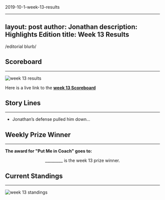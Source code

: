2019-10-1-week-13-results

---
layout: post
author: Jonathan
description: Highlights Edition
title: Week 13 Results
---
/editorial blurb/

## Scoreboard
---
<img class="center" src="/assets/results/wr13.png" alt="week 13 results">

Here is a live link to the **[week 13 Scoreboard](https://fantasy.espn.com/football/league/scoreboard?leagueId=215530&matchupPeriodId=13)**


## Story Lines
---
- Jonathan’s defense pulled him down… 

## Weekly Prize Winner
---
**The award for "Put Me in Coach" goes to:**

<p  class="callout" align="center"> _________ is the week 13 prize winner.</p>

## Current Standings
---

<img class="center" src="/assets/results/ws13.png" alt="week 13 standings">